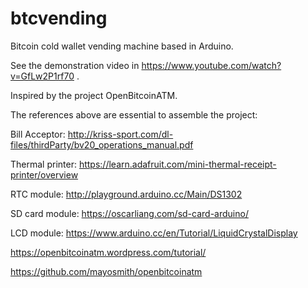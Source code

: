 # btcvending
Bitcoin cold wallet vending machine based in Arduino.

See the demonstration video in https://www.youtube.com/watch?v=GfLw2P1rf70 .

Inspired by the project OpenBitcoinATM.

The references above are essential to assemble the project:

Bill Acceptor: http://kriss-sport.com/dl-files/thirdParty/bv20_operations_manual.pdf

Thermal printer: https://learn.adafruit.com/mini-thermal-receipt-printer/overview

RTC module: http://playground.arduino.cc/Main/DS1302

SD card module: https://oscarliang.com/sd-card-arduino/

LCD module: https://www.arduino.cc/en/Tutorial/LiquidCrystalDisplay

https://openbitcoinatm.wordpress.com/tutorial/

https://github.com/mayosmith/openbitcoinatm
